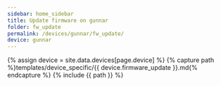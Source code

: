 ```yaml
---
sidebar: home_sidebar
title: Update firmware on gunnar
folder: fw_update
permalink: /devices/gunnar/fw_update/
device: gunnar
---
```

{% assign device = site.data.devices[page.device] %}
{% capture path %}templates/device_specific/{{ device.firmware_update }}.md{% endcapture %}
{% include {{ path }} %}
